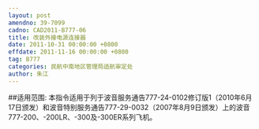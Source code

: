 ```yaml
---
layout: post
amendno: 39-7099
cadno: CAD2011-B777-06
title: 改装外接电源连接器
date: 2011-10-31 00:00:00 +0800
effdate: 2011-11-16 00:00:00 +0800
tag: B777
categories: 民航中南地区管理局适航审定处
author: 朱江
---
```


##适用范围:
本指令适用于列于波音服务通告777-24-0102修订版1（2010年6月17日颁发）和波音特别服务通告777-29-0032（2007年8月9日颁发）上的波音777-200、-200LR、-300及-300ER系列飞机。

